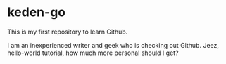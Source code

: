 # keden-go
This is my first repository to learn Github. 

I am an inexperienced writer and geek who is checking out Github. Jeez, hello-world tutorial, how much more personal should I get?
